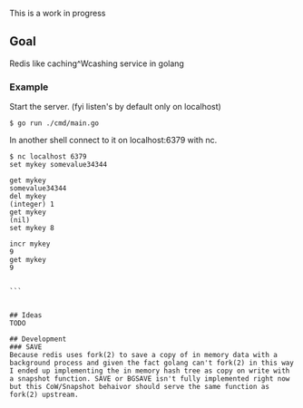 This is a work in progress

## Goal
Redis like caching^Wcashing  service in golang

### Example
Start the server.
(fyi listen's by default only on localhost)
```
$ go run ./cmd/main.go
```

In another shell connect to it on localhost:6379 with nc.
````
$ nc localhost 6379
set mykey somevalue34344 

get mykey
somevalue34344
del mykey
(integer) 1
get mykey
(nil)
set mykey 8

incr mykey
9
get mykey
9


```


## Ideas
TODO

## Development
### SAVE
Because redis uses fork(2) to save a copy of in memory data with a background process and given the fact golang can't fork(2) in this way I ended up implementing the in memory hash tree as copy on write with a snapshot function. SAVE or BGSAVE isn't fully implemented right now but this CoW/Snapshot behaivor should serve the same function as fork(2) upstream.


